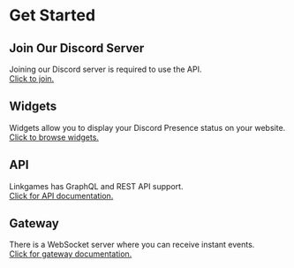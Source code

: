 # Get Started

## Join Our Discord Server

Joining our Discord server is required to use the API.
<br>[Click to join.](https://discord.com/invite/xjbUr65rxA)

## Widgets

Widgets allow you to display your Discord Presence status on your website.
<br>[Click to browse widgets.](widgets.md)

## API

Linkgames has GraphQL and REST API support.
<br>[Click for API documentation.](api.md)

## Gateway

There is a WebSocket server where you can receive instant events.
<br>[Click for gateway documentation.](gateway.md)